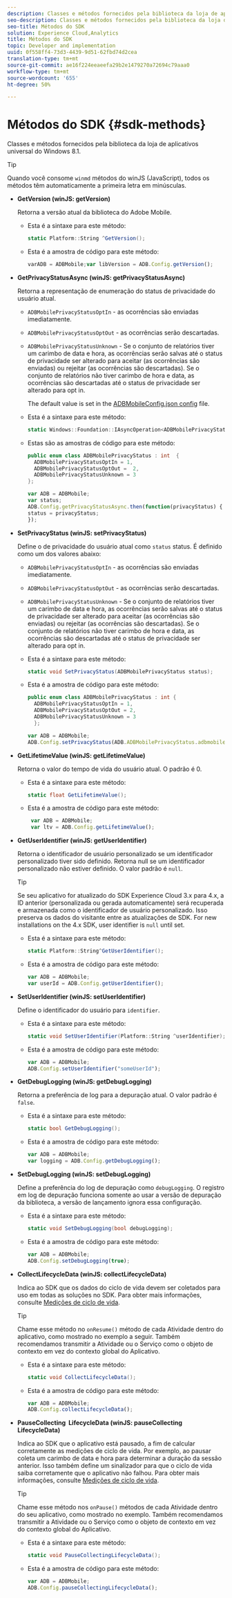 ```yaml
---
description: Classes e métodos fornecidos pela biblioteca da loja de aplicativos universal do Windows 8.1.
seo-description: Classes e métodos fornecidos pela biblioteca da loja de aplicativos universal do Windows 8.1.
seo-title: Métodos do SDK
solution: Experience Cloud,Analytics
title: Métodos do SDK
topic: Developer and implementation
uuid: 0f558ff4-73d3-4439-9d51-62fbd74d2cea
translation-type: tm+mt
source-git-commit: ae16f224eeaeefa29b2e1479270a72694c79aaa0
workflow-type: tm+mt
source-wordcount: '655'
ht-degree: 50%

---
```



# Métodos do SDK {#sdk-methods}

Classes e métodos fornecidos pela biblioteca da loja de aplicativos universal do Windows 8.1.

>[!TIP]
>
>Quando você consome `winmd` métodos do winJS (JavaScript), todos os métodos têm automaticamente a primeira letra em minúsculas.

* **GetVersion (winJS: getVersion)**

   Retorna a versão atual da biblioteca do Adobe Mobile.

   * Esta é a sintaxe para este método:

      ```csharp
      static Platform::String ^GetVersion();
      ```

   * Esta é a amostra de código para este método:

      ```js
      varADB = ADBMobile;var libVersion = ADB.Config.getVersion(); 
      ```

* **GetPrivacyStatusAsync (winJS: getPrivacyStatusAsync)**

   Retorna a representação de enumeração do status de privacidade do usuário atual.

   * `ADBMobilePrivacyStatusOptIn` - as ocorrências são enviadas imediatamente.
   * `ADBMobilePrivacyStatusOptOut` - as ocorrências serão descartadas.
   * `ADBMobilePrivacyStatusUnknown` - Se o conjunto de relatórios tiver um carimbo de data e hora, as ocorrências serão salvas até o status de privacidade ser alterado para aceitar (as ocorrências são enviadas) ou rejeitar (as ocorrências são descartadas). Se o conjunto de relatórios não tiver carimbo de hora e data, as ocorrências são descartadas até o status de privacidade ser alterado para opt in.

      The default value is set in the [ADBMobileConfig.json config](/help/windows-appstore/c-configuration/c.json.md) file.

   * Esta é a sintaxe para este método:

      ```csharp
      static Windows::Foundation::IAsyncOperation<ADBMobilePrivacyStatus> ^getPrivacyStatusAsync(); 
      ```

   * Estas são as amostras de código para este método:

      ```csharp
      public enum class ADBMobilePrivacyStatus : int  {
        ADBMobilePrivacyStatusOptIn = 1, 
        ADBMobilePrivacyStatusOptOut =  2,
        ADBMobilePrivacyStatusUnknown = 3
      };
      ```

      ```js
      var ADB = ADBMobile;
      var status;
      ADB.Config.getPrivacyStatusAsync.then(function(privacyStatus) {
      status = privacyStatus;
      }); 
      ```

* **SetPrivacyStatus (winJS: setPrivacyStatus)**

   Define o de privacidade do usuário atual como `status` status. É definido como um dos valores abaixo:

   * `ADBMobilePrivacyStatusOptIn` - as ocorrências são enviadas imediatamente.
   * `ADBMobilePrivacyStatusOptOut` - as ocorrências serão descartadas.
   * `ADBMobilePrivacyStatusUnknown` - Se o conjunto de relatórios tiver um carimbo de data e hora, as ocorrências serão salvas até o status de privacidade ser alterado para aceitar (as ocorrências são enviadas) ou rejeitar (as ocorrências são descartadas). Se o conjunto de relatórios não tiver carimbo de hora e data, as ocorrências são descartadas até o status de privacidade ser alterado para opt in.

   * Esta é a sintaxe para este método:

      ```csharp
      static void SetPrivacyStatus(ADBMobilePrivacyStatus status);
      ```

   * Esta é a amostra de código para este método:

      ```csharp
      public enum class ADBMobilePrivacyStatus : int {
        ADBMobilePrivacyStatusOptIn = 1,
        ADBMobilePrivacyStatusOptOut = 2,
        ADBMobilePrivacyStatusUnknown = 3
        }; 
      ```

      ```js
      var ADB = ADBMobile;
      ADB.Config.setPrivacyStatus(ADB.ADBMobilePrivacyStatus.adbmobilePrivacyStatusOptIn); 
      ```

* **GetLifetimeValue (winJS: getLifetimeValue)**

   Retorna o valor do tempo de vida do usuário atual. O padrão é 0.

   * Esta é a sintaxe para este método:

      ```csharp
      static float GetLifetimeValue();
      ```

   * Esta é a amostra de código para este método:

      ```js
       var ADB = ADBMobile;
       var ltv = ADB.Config.getLifetimeValue(); 
      ```

* **GetUserIdentifier (winJS: getUserIdentifier)**

   Retorna o identificador de usuário personalizado se um identificador personalizado tiver sido definido. Retorna null se um identificador personalizado não estiver definido. O valor padrão é `null`.

   >[!TIP]
   >
   >Se seu aplicativo for atualizado do SDK Experience Cloud 3.x para 4.x, a ID anterior (personalizada ou gerada automaticamente) será recuperada e armazenada como o identificador de usuário personalizado. Isso preserva os dados do visitante entre as atualizações de SDK. For new installations on the 4.x SDK, user identifier is `null` until set.

   * Esta é a sintaxe para este método:

      ```csharp
      static Platform::String^GetUserIdentifier();
      ```

   * Esta é a amostra de código para este método:

      ```js
      var ADB = ADBMobile;
      var userId = ADB.Config.getUserIdentifier(); 
      ```

* **SetUserIdentifier (winJS: setUserIdentifier)**

   Define o identificador do usuário para `identifier`.

   * Esta é a sintaxe para este método:

      ```csharp
      static void SetUserIdentifier(Platform::String ^userIdentifier);
      ```

   * Esta é a amostra de código para este método:

      ```js
      var ADB = ADBMobile;
      ADB.Config.setUserIdentifier("someUserId"); 
      ```

* **GetDebugLogging (winJS: getDebugLogging)**

   Retorna a preferência de log para a depuração atual. O valor padrão é `false`.

   * Esta é a sintaxe para este método:

      ```csharp
      static bool GetDebugLogging(); 
      ```

   * Esta é a amostra de código para este método:

      ```js
      var ADB = ADBMobile;
      var logging = ADB.Config.getDebugLogging(); 
      ```

* **SetDebugLogging (winJS: setDebugLogging)**

   Define a preferência do log de depuração como `debugLogging`. O registro em log de depuração funciona somente ao usar a versão de depuração da biblioteca, a versão de lançamento ignora essa configuração.

   * Esta é a sintaxe para este método:

      ```csharp
      static void SetDebugLogging(bool debugLogging); 
      ```

   * Esta é a amostra de código para este método:

      ```js
      var ADB = ADBMobile;
      ADB.Config.setDebugLogging(true); 
      ```

* **CollectLifecycleData (winJS: collectLifecycleData)**

   Indica ao SDK que os dados do ciclo de vida devem ser coletados para uso em todas as soluções no SDK. Para obter mais informações, consulte [Medições de ciclo de vida](/help/windows-appstore/metrics.md).

   >[!TIP]
   >
   >Chame esse método no `onResume()` método de cada Atividade dentro do aplicativo, como mostrado no exemplo a seguir. Também recomendamos transmitir a Atividade ou o Serviço como o objeto de contexto em vez do contexto global do Aplicativo.

   * Esta é a sintaxe para este método:

      ```csharp
      static void CollectLifecycleData();
      ```

   * Esta é a amostra de código para este método:

      ```js
      var ADB = ADBMobile;
      ADB.Config.collectLifecycleData(); 
      ```

* **PauseCollecting &#x200B; LifecycleData (winJS: pauseCollecting &#x200B; LifecycleData)**

   Indica ao SDK que o aplicativo está pausado, a fim de calcular corretamente as medições de ciclo de vida. Por exemplo, ao pausar coleta um carimbo de data e hora para determinar a duração da sessão anterior. Isso também define um sinalizador para que o ciclo de vida saiba corretamente que o aplicativo não falhou. Para obter mais informações, consulte [Medições de ciclo de vida](/help/windows-appstore/metrics.md).

   >[!TIP]
   >
   >Chame esse método nos `onPause()` métodos de cada Atividade dentro do seu aplicativo, como mostrado no exemplo. Também recomendamos transmitir a Atividade ou o Serviço como o objeto de contexto em vez do contexto global do Aplicativo.

   * Esta é a sintaxe para este método:

      ```csharp
      static void PauseCollectingLifecycleData();
      ```

   * Esta é a amostra de código para este método:

      ```js
      var ADB = ADBMobile;
      ADB.Config.pauseCollectingLifecycleData();
      ```
